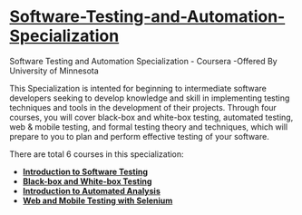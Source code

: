 # **[Software-Testing-and-Automation-Specialization](https://www.coursera.org/specializations/software-testing-automation)**
Software Testing and Automation Specialization - Coursera -Offered By University of Minnesota

This Specialization is intented for beginning to intermediate software developers seeking to develop knowledge and skill in implementing testing techniques and tools in the development of their projects. Through four courses, you will cover black-box and white-box testing, automated testing, web & mobile testing, and formal testing theory and techniques, which will prepare to you to plan and perform effective testing of your software.

There are total 6 courses in this specialization:
* **[Introduction to Software Testing](https://www.coursera.org/learn/introduction-software-testing?specialization=software-testing-automation)**
* **[Black-box and White-box Testing](https://www.coursera.org/learn/black-box-white-box-testing?specialization=software-testing-automation)**
* **[Introduction to Automated Analysis](https://www.coursera.org/learn/automated-analysis?specialization=software-testing-automation)**
* **[Web and Mobile Testing with Selenium](https://www.coursera.org/learn/web-mobile-testing?specialization=software-testing-automation)**
